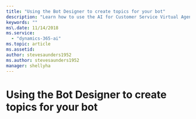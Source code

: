 ```yaml
---
title: "Using the Bot Designer to create topics for your bot"
description: "Learn how to use the AI for Customer Service Virtual Agent Bot Designer to create topics for your bot."
keywords: ""
ms\.date: 11/14/2018
ms.service:
  - "dynamics-365-ai"
ms.topic: article
ms.assetid: 
author: stevesaunders1952
ms.author: stevesaunders1952
manager: shellyha
---
```


# Using the Bot Designer to create topics for your bot